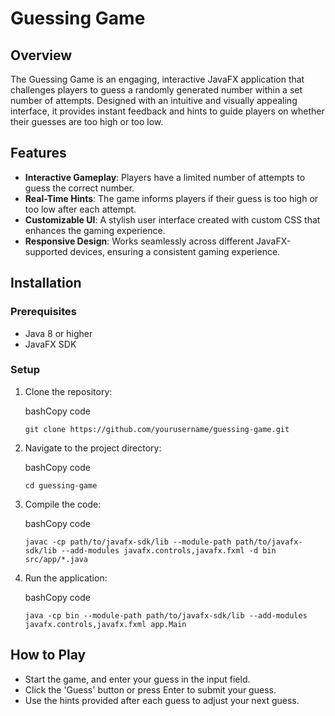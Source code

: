 Guessing Game
=============

Overview
--------

The Guessing Game is an engaging, interactive JavaFX application that challenges players to guess a randomly generated number within a set number of attempts. Designed with an intuitive and visually appealing interface, it provides instant feedback and hints to guide players on whether their guesses are too high or too low.

Features
--------

*   **Interactive Gameplay**: Players have a limited number of attempts to guess the correct number.
*   **Real-Time Hints**: The game informs players if their guess is too high or too low after each attempt.
*   **Customizable UI**: A stylish user interface created with custom CSS that enhances the gaming experience.
*   **Responsive Design**: Works seamlessly across different JavaFX-supported devices, ensuring a consistent gaming experience.

Installation
------------

### Prerequisites

*   Java 8 or higher
*   JavaFX SDK

### Setup

1.  Clone the repository:
    
    bashCopy code
    
    `git clone https://github.com/yourusername/guessing-game.git`
    
2.  Navigate to the project directory:
    
    bashCopy code
    
    `cd guessing-game`
    
3.  Compile the code:
    
    bashCopy code
    
    `javac -cp path/to/javafx-sdk/lib --module-path path/to/javafx-sdk/lib --add-modules javafx.controls,javafx.fxml -d bin src/app/*.java`
    
4.  Run the application:
    
    bashCopy code
    
    `java -cp bin --module-path path/to/javafx-sdk/lib --add-modules javafx.controls,javafx.fxml app.Main`
    

How to Play
-----------

*   Start the game, and enter your guess in the input field.
*   Click the 'Guess' button or press Enter to submit your guess.
*   Use the hints provided after each guess to adjust your next guess.
